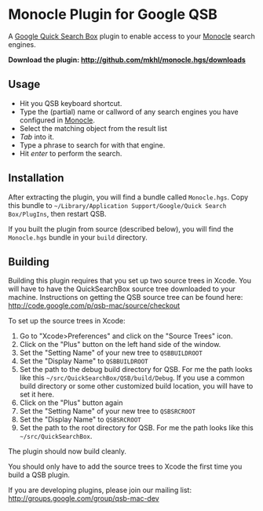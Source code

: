 # Monocle Plugin for Google QSB

A [Google Quick Search Box][qsb] plugin to enable access to your [Monocle][]
search engines.

**Download the plugin: <http://github.com/mkhl/monocle.hgs/downloads>**

## Usage

* Hit you QSB keyboard shortcut.
* Type the (partial) name or callword of any search engines you have
  configured in [Monocle][].
* Select the matching object from the result list
* *Tab* into it.
* Type a phrase to search for with that engine.
* Hit *enter* to perform the search.

## Installation

After extracting the plugin, you will find a bundle called `Monocle.hgs`. Copy
this bundle to `~/Library/Application Support/Google/Quick Search
Box/PlugIns`, then restart QSB.

If you built the plugin from source (described below), you will find the
`Monocle.hgs` bundle in your `build` directory.

## Building

Building this plugin requires that you set up two source trees in Xcode. You
will have to have the QuickSearchBox source tree downloaded to your machine.
Instructions on getting the QSB source tree can be found here:
http://code.google.com/p/qsb-mac/source/checkout

To set up the source trees in Xcode:

1. Go to "Xcode>Preferences" and click on the "Source Trees" icon.
2. Click on the "Plus" button on the left hand side of the window.
3. Set the "Setting Name" of your new tree to `QSBBUILDROOT`
4. Set the "Display Name" to `QSBBUILDROOT`
5. Set the path to the debug build directory for QSB. For me the path looks 
   like this `~/src/QuickSearchBox/QSB/build/Debug`. If you use a common build
   directory or some other customized build location, you will have to set it
   here.
6. Click on the "Plus" button again
7. Set the "Setting Name" of your new tree to `QSBSRCROOT`
8. Set the "Display Name" to `QSBSRCROOT`
9. Set the path to the root directory for QSB. For me the path looks 
   like this `~/src/QuickSearchBox`.

The plugin should now build cleanly.

You should only have to add the source trees to Xcode the first time you 
build a QSB plugin.

If you are developing plugins, please join our mailing list:
http://groups.google.com/group/qsb-mac-dev

[qsb]: http://code.google.com/p/qsb-mac/
[monocle]: http://wafflesoftware.net/monocle/
